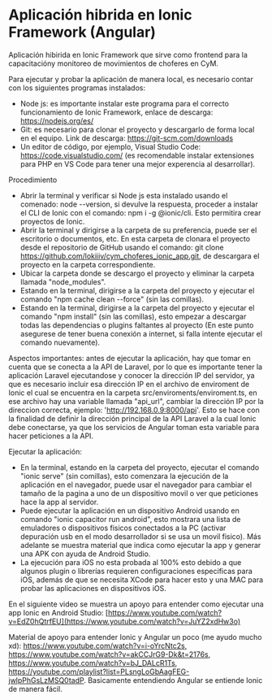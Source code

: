 # Aplicación hibrida en Ionic Framework (Angular)
Aplicación hibirida en Ionic Framework que sirve como frontend para la capacitacióny monitoreo de movimientos de choferes en CyM.

Para ejecutar y probar la aplicación de manera local, es necesario contar con los siguientes programas instalados:
- Node js: es importante instalar este programa para el correcto funcionamiento de Ionic Framework, enlace de descarga: https://nodejs.org/es/
- Git: es necesario para clonar el proyecto y descargarlo de forma local en el equipo. Link de descarga: https://git-scm.com/downloads
- Un editor de código, por ejemplo, Visual Studio Code: https://code.visualstudio.com/ (es recomendable instalar extensiones para PHP en VS Code para tener una mejor experencia al desarrollar).

Procedimiento
- Abrir la terminal y verificar si Node js esta instalado usando el comenado: node --version, si devulve la respuesta, proceder a instalar el CLI de Ionic con el comando: npm i -g @ionic/cli. Esto permitira crear proyectos de Ionic.
- Abrir la terminal y dirigirse a la carpeta de su preferencia, puede ser el escritorio o documentos, etc. En esta carpeta de clonara el proyecto desde el repositorio de GitHub usando el comando: git clone https://github.com/lokiiiv/cym_choferes_ionic_app.git, de descargara el proyecto en la carpeta correspondiente.
- Ubicar la carpeta donde se descargo el proyecto y eliminar la carpeta llamada "node_modules".
- Estando en la terminal, dirigirse a la carpeta del proyecto y ejecutar el comando "npm cache clean --force" (sin las comillas).
- Estando en la terminal, dirigirse a la carpeta del proyecto y ejecutar el comando "npm install" (sin las comillas), esto empezar a descargar todas las dependencias o plugins faltantes al proyecto (En este punto asegurese de tener buena conexión a internet, si falla intente ejecutar el comando nuevamente).

Aspectos importantes: antes de ejecutar la aplicación, hay que tomar en cuenta que se conecta a la API de Laravel, por lo que es importante tener la aplicación Laravel ejecutandose y conocer la dirección IP del servidor, ya que es necesario incluir esa dirección IP en el archivo de enviroment de Ionic el cual se encuentra en la carpeta src/enviroments/enviroment.ts, en ese archivo hay una variable llamada "api_url", cambiar la dirección IP por la direccion correcta, ejemplo: 'http://192.168.0.9:8000/api'. Esto se hace con la finalidad de definir la dirección principal de la API Laravel a la cual Ionic debe conectarse, ya que los servicios de Angular toman esta variable para hacer peticiones a la API.

Ejecutar la aplicación:
- En la terminal, estando en la carpeta del proyecto, ejecutar el comando "ionic serve" (sin comillas), esto comenzara la ejecución de la aplicación en el navegador, puede usar el navegador para cambiar el tamaño de la pagina a uno de un dispositivo movil o ver que peticiones hace la app al servidor.
- Puede ejecutar la aplicación en un dispositivo Android usando en comando "ionic capacitor run android", esto mostrara una lista de emuladores o dispositivos fisicos conectados a la PC (activar depuración usb en el modo desarrollador si se usa un movil fisico). Más adelante se muestra material que indica como ejecutar la app y generar una APK con ayuda de Android Studio.
- La ejecución para iOS no esta probada al 100% esto debido a que algunos plugin o librerías requieren configuraciones especificas para iOS, además de que se necesita XCode para hacer esto y una MAC para probar las aplicaciones en dispositivos iOS.

En el siguiente video se muestra un apoyo para entender como ejecutar una app Ionic en Android Studio: [https://www.youtube.com/watch?v=EdZ0hQtrfEU](https://www.youtube.com/watch?v=JuYZ2xdHw3o)

Material de apoyo para entender Ionic y Angular un poco (me ayudo mucho xd): https://www.youtube.com/watch?v=i-oYrcNtc2s, https://www.youtube.com/watch?v=akCCJrG9-Dk&t=2176s, https://www.youtube.com/watch?v=bJ_DALcR1Ts, https://youtube.com/playlist?list=PLsngLoGbAagFEG-jwlpPhGsLzMSQ0tadP.
Basicamente entendiendo Angular se entiende Ionic de manera fácil.
